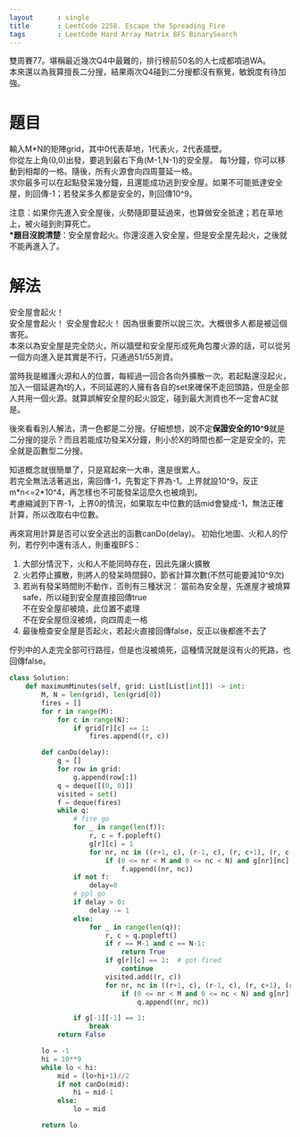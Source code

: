 ```yaml
--- 
layout      : single
title       : LeetCode 2258. Escape the Spreading Fire
tags        : LeetCode Hard Array Matrix BFS BinarySearch
---
```

雙周賽77。堪稱最近幾次Q4中最難的，排行榜前50名的人七成都噴過WA。  
本來還以為我算擅長二分搜，結果兩次Q4碰到二分搜都沒有察覺，敏銳度有待加強。  

# 題目
輸入M*N的矩陣grid，其中0代表草地，1代表火，2代表牆壁。  
你從左上角(0,0)出發，要逃到最右下角(M-1,N-1)的安全屋。
每1分鐘，你可以移動到相鄰的一格。隨後，所有火源會向四周蔓延一格。  
求你最多可以在起點發呆幾分鐘，且還能成功逃到安全屋。如果不可能抵達安全屋，則回傳-1；若發呆多久都是安全的，則回傳10^9。  

注意：如果你先進入安全屋後，火勢隨即蔓延過來，也算做安全抵達；若在草地上，被火碰到則算死亡。  
**\*題目沒說清楚**：安全屋會起火。你還沒進入安全屋，但是安全屋先起火，之後就不能再進入了。

# 解法
安全屋會起火！  
安全屋會起火！
安全屋會起火！
因為很重要所以說三次。大概很多人都是被這個害死。  
本來以為安全屋是完全防火，所以牆壁和安全屋形成死角包覆火源的話，可以從另一個方向進入是其實是不行，只通過51/55測資。  

當時我是維護火源和人的位置，每經過一回合各向外擴散一次。若起點還沒起火，加入一個延遲為t的人，不同延遲的人擁有各自的set來確保不走回頭路，但是全部人共用一個火源。就算誤解安全屋的起火設定，碰到最大測資也不一定會AC就是。  

後來看看別人解法，清一色都是二分搜。仔細想想，說不定**保證安全的10^9**就是二分搜的提示？而且若能成功發呆X分鐘，則小於X的時間也都一定是安全的，完全就是函數型二分搜。  

知道概念就很簡單了，只是寫起來一大串，還是很累人。  
若完全無法活著逃出，需回傳-1，先暫定下界為-1。上界就設10^9，反正m\*n<=2\*10^4，再怎樣也不可能發呆這麼久也被燒到。  
考慮縮減到下界-1，上界0的情況，如果取左中位數的話mid會變成-1，無法正確計算，所以改取右中位數。

再來寫用計算是否可以安全逃出的函數canDo(delay)。
初始化地圖、火和人的佇列，若佇列中還有活人，則重複BFS：  
1. 大部分情況下，火和人不能同時存在，因此先讓火擴散  
2. 火若停止擴散，則將人的發呆時間歸0，節省計算次數(不然可能要減10^9次)  
3. 若尚有發呆時間則不動作，否則有三種狀況：
   當前為安全屋，先進屋才被燒算safe，所以碰到安全屋直接回傳true  
   不在安全屋卻被燒，此位置不處理  
   不在安全屋但沒被燒，向四周走一格  
4. 最後檢查安全屋是否起火，若起火直接回傳false，反正以後都進不去了  

佇列中的人走完全部可行路徑，但是也沒被燒死，這種情況就是沒有火的死路，也回傳false。


```python
class Solution:
    def maximumMinutes(self, grid: List[List[int]]) -> int:
        M, N = len(grid), len(grid[0])
        fires = []
        for r in range(M):
            for c in range(N):
                if grid[r][c] == 1:
                    fires.append((r, c))

        def canDo(delay):
            g = []
            for row in grid:
                g.append(row[:])
            q = deque([(0, 0)])
            visited = set()
            f = deque(fires)
            while q:
                # fire go
                for _ in range(len(f)):
                    r, c = f.popleft()
                    g[r][c] = 1
                    for nr, nc in ((r+1, c), (r-1, c), (r, c+1), (r, c-1)):
                        if (0 <= nr < M and 0 <= nc < N) and g[nr][nc] == 0:
                            f.append((nr, nc))
                if not f:
                    delay=0
                # ppl go
                if delay > 0:
                    delay -= 1
                else:
                    for _ in range(len(q)):
                        r, c = q.popleft()
                        if r == M-1 and c == N-1:
                            return True
                        if g[r][c] == 1:  # got fired
                            continue
                        visited.add((r, c))
                        for nr, nc in ((r+1, c), (r-1, c), (r, c+1), (r, c-1)):
                            if (0 <= nr < M and 0 <= nc < N) and g[nr][nc] == 0 and (nr, nc) not in visited:
                                q.append((nr, nc))

                if g[-1][-1] == 1:
                    break
            return False

        lo = -1
        hi = 10**9
        while lo < hi:
            mid = (lo+hi+1)//2
            if not canDo(mid):
                hi = mid-1
            else:
                lo = mid

        return lo 
```
